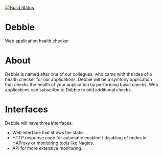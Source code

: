 [![Build Status](https://travis-ci.org/ConnectHolland/Debbie.svg?branch=master)](https://travis-ci.org/ConnectHolland/Debbie)

# Debbie
Web application health checker

# About
Debbie is named after one of our collegues, who came with the idea of a health checker for our applications. Debbie will be a symfony application that checks the health of your application by performing basic checks. Web applications can subscribe to Debbie to add additional checks.

# Interfaces
Debbie will have three interfaces:

* Web interface that shows the state.
* HTTP response code for automatic enabled / disabling of nodes in HAProxy or monitoring tools like Nagios.
* API for more extensive monitoring.
